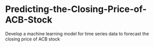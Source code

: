 # Predicting-the-Closing-Price-of-ACB-Stock
Develop a machine learning model for time series data to forecast the closing price of ACB stock

